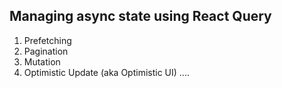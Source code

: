 ## Managing async state using React Query

1. Prefetching
2. Pagination
3. Mutation
4. Optimistic Update (aka Optimistic UI)
   ....
